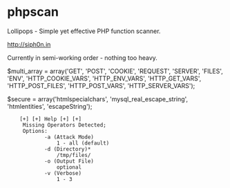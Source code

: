 # phpscan
Lollipops - Simple yet effective PHP function scanner.

http://siph0n.in



Currently in semi-working order - nothing too heavy.

$multi_array = array('GET', 'POST', 'COOKIE', 'REQUEST', 'SERVER', 'FILES', 'ENV', 'HTTP_COOKIE_VARS', 'HTTP_ENV_VARS', 'HTTP_GET_VARS', 'HTTP_POST_FILES', 'HTTP_POST_VARS', 'HTTP_SERVER_VARS');

  $secure = array('htmlspecialchars', 'mysql_real_escape_string', 'htmlentities', 'escapeString');

		[+] [+] Help [+] [+]
		 Missing Operators Detected;
		 Options:
		        -a (Attack Mode)
		            1 - all (default)
		        -d (Directory)*
		            /tmp/files/
		        -o (Output File)
		            optional
		        -v (Verbose)
		            1 - 3
		            
